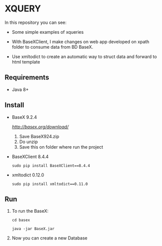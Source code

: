 # XQUERY

In this repository you can see:

- Some simple examples of xqueries

- With BaseXClient, I make changes on web app developed on xpath folder to consume data from BD BaseX.

- Use xmltodict to create an automatic way to struct data and forward to html template

## Requirements

- Java 8+

## Install

- BaseX 9.2.4
 
    *http://basex.org/download/* 

    1. Save BaseX924.zip
    2. Do unzip
    3. Save this on folder where run the project

- BaseXClient 8.4.4

    `sudo pip install BaseXClient==8.4.4`

- xmltodict 0.12.0

    `sudo pip install xmltodict==0.11.0`

## Run

1. To run the BaseX:

    `cd basex`
    
    `java -jar BaseX.jar`

2. Now you can create a new Database

 
